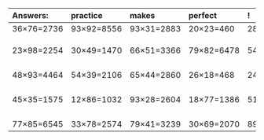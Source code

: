 | Answers: | practice | makes | perfect | ! |
| :--- | :--- | :--- | :--- | :--- |
| 36×76=2736 | 93×92=8556 | 93×31=2883 | 20×23=460 | 28×53=1484 | 
|   |   |   |   |   | 
|   |   |   |   |   | 
|   |   |   |   |   | 
| 23×98=2254 | 30×49=1470 | 66×51=3366 | 79×82=6478 | 54×76=4104 | 
|   |   |   |   |   | 
|   |   |   |   |   | 
|   |   |   |   |   | 
|   |   |   |   |   | 
| 48×93=4464 | 54×39=2106 | 65×44=2860 | 26×18=468 | 24×35=840 | 
|   |   |   |   |   | 
|   |   |   |   |   | 
|   |   |   |   |   | 
|   |   |   |   |   | 
| 45×35=1575 | 12×86=1032 | 93×28=2604 | 18×77=1386 | 51×88=4488 | 
|   |   |   |   |   | 
|   |   |   |   |   | 
|   |   |   |   |   | 
|   |   |   |   |   | 
| 77×85=6545 | 33×78=2574 | 79×41=3239 | 30×69=2070 | 89×56=4984 | 
